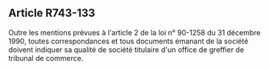 Article R743-133
----
Outre les mentions prévues à l'article 2 de la loi n° 90-1258 du 31 décembre
1990, toutes correspondances et tous documents émanant de la société doivent
indiquer sa qualité de société titulaire d'un office de greffier de tribunal de
commerce.

